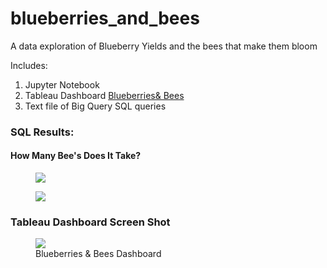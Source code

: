# blueberries_and_bees
 A data exploration of Blueberry Yields and the bees that make them bloom

Includes:
1. Jupyter Notebook
2. Tableau Dashboard
[Blueberries& Bees](https://public.tableau.com/views/BlueberriesBees/BlueberryHarvest?:language=en-US&:display_count=n&:origin=viz_share_link)
3. Text file of Big Query SQL queries
### SQL Results:
#### How Many Bee's Does It Take?
<figure><img src="https://github.com/slaing77/blueberries_and_bees/blob/main/sql_query_1.png"><figcaption></figcaption></figure>
<figure><img src="https://github.com/slaing77/blueberries_and_bees/blob/main/sql_query_1.png"><figcaption></figcaption></figure>

### Tableau Dashboard Screen Shot
<figure><img src="https://github.com/slaing77/blueberries_and_bees/blob/main/blueberry_harvest.png"><figcaption>Blueberries & Bees Dashboard</figcaption></figure>
